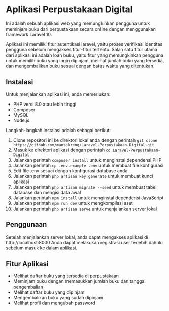 # Aplikasi Perpustakaan Digital 

Ini adalah sebuah aplikasi web yang memungkinkan pengguna untuk meminjam buku dari perpustakaan secara online dengan menggunakan framework Laravel 10.

Aplikasi ini memiliki fitur autentikasi laravel, yaitu proses verifikasi identitas pengguna sebelum mengakses fitur-fitur tertentu. Salah satu fitur utama dari aplikasi ini adalah loan buku, yaitu fitur yang memungkinkan pengguna untuk memilih buku yang ingin dipinjam, melihat jumlah buku yang tersedia, dan mengembalikan buku sesuai dengan batas waktu yang ditentukan.

## Instalasi

Untuk menjalankan aplikasi ini, anda memerlukan:

- PHP versi 8.0 atau lebih tinggi
- Composer
- MySQL
- Node.js

Langkah-langkah instalasi adalah sebagai berikut:

1. Clone repositori ini ke direktori lokal anda dengan perintah `git clone https://github.com/mantokreng/Laravel-Perpustakaan-Digital.git`
2. Masuk ke direktori aplikasi dengan perintah `cd Laravel-Perpustakaan-Digital`
3. Jalankan perintah `composer install` untuk menginstal dependensi PHP
4. Jalankan perintah `cp .env.example .env` untuk membuat file konfigurasi
5. Edit file .env sesuai dengan konfigurasi database anda
6. Jalankan perintah `php artisan key:generate` untuk membuat kunci aplikasi
7. Jalankan perintah `php artisan migrate --seed` untuk membuat tabel database dan mengisi data awal
8. Jalankan perintah `npm install` untuk menginstal dependensi JavaScript
9. Jalankan perintah `npm run dev` untuk mengkompilasi aset
10. Jalankan perintah `php artisan serve` untuk menjalankan server lokal

## Penggunaan

Setelah menjalankan server lokal, anda dapat mengakses aplikasi di http://localhost:8000
Anda dapat melakukan registrasi user terlebih dahulu sebelum masuk ke dalam aplikasi.

## Fitur Aplikasi 

- Melihat daftar buku yang tersedia di perpustakaan
- Meminjam buku dengan memasukkan jumlah buku dan tanggal pengembalian
- Melihat daftar buku yang dipinjam
- Mengembalikan buku yang sudah dipinjam
- Melihat profil dan mengubah password

